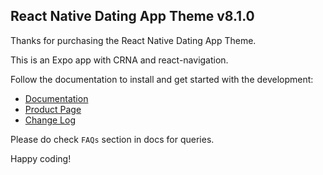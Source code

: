 ## React Native Dating App Theme v8.1.0

Thanks for purchasing the React Native Dating App Theme.

This is an Expo app with CRNA and react-navigation.

Follow the documentation to install and get started with the development:

-   [Documentation](http://docs.market.nativebase.io/react-native-dating-app-ui)
-   [Product Page]( https://market.nativebase.io/view/react-native-dating-app-theme)
-	[Change Log](http://gitstrap.com/strapmobile/DatingApp/blob/v8.1.0/CRNA/ChangeLog.md)

Please do check `FAQs` section in docs for queries.

Happy coding!
